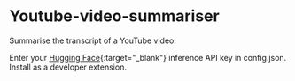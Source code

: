 # Youtube-video-summariser
Summarise the transcript of a YouTube video.

Enter your [Hugging Face](https://huggingface.co){:target="_blank"}  inference API key in config.json.
Install as a developer extension.
